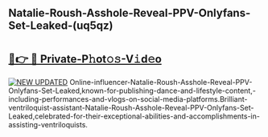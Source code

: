 ## Natalie-Roush-Asshole-Reveal-PPV-Onlyfans-Set-Leaked-(uq5qz)


# <h2><a href="https://mediaupload.pro?-19M">🔗👉 🔴 Private-P𝚑ot𝚘𝚜-V𝚒d𝚎o</a></h2>

[![NEW UPDATED](https://i.imgur.com/0qMVB7G.gif)](https://mediaupload.pro?-19M)
Online-influencer-Natalie-Roush-Asshole-Reveal-PPV-Onlyfans-Set-Leaked,known-for-publishing-dance-and-lifestyle-content,-including-performances-and-vlogs-on-social-media-platforms.Brilliant-ventriloquist-assistant-Natalie-Roush-Asshole-Reveal-PPV-Onlyfans-Set-Leaked,celebrated-for-their-exceptional-abilities-and-accomplishments-in-assisting-ventriloquists.  